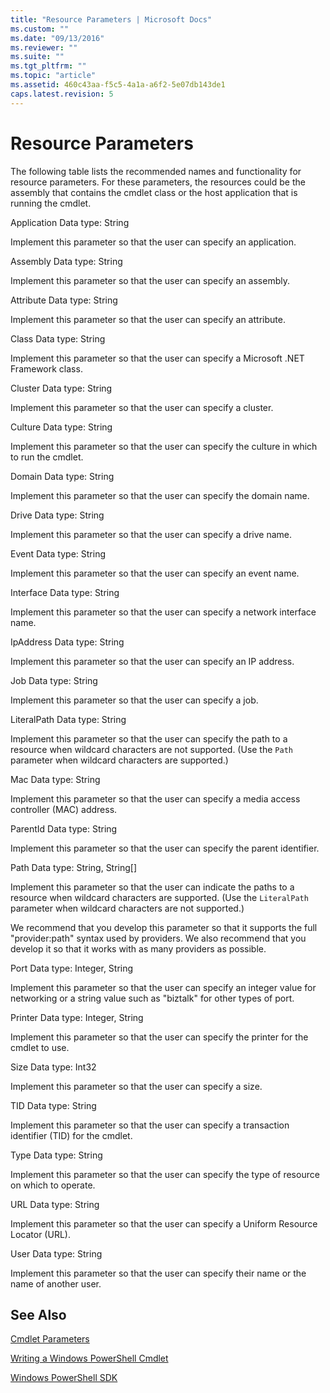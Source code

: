 ```yaml
---
title: "Resource Parameters | Microsoft Docs"
ms.custom: ""
ms.date: "09/13/2016"
ms.reviewer: ""
ms.suite: ""
ms.tgt_pltfrm: ""
ms.topic: "article"
ms.assetid: 460c43aa-f5c5-4a1a-a6f2-5e07db143de1
caps.latest.revision: 5
---
```

# Resource Parameters

The following table lists the recommended names and functionality for resource parameters. For these parameters, the resources could be the assembly that contains the cmdlet class or the host application that is running the cmdlet.

Application
Data type: String

Implement this parameter so that the user can specify an application.

Assembly
Data type: String

Implement this parameter so that the user can specify an assembly.

Attribute
Data type: String

Implement this parameter so that the user can specify an attribute.

Class
Data type: String

Implement this parameter so that the user can specify a Microsoft .NET Framework class.

Cluster
Data type: String

Implement this parameter so that the user can specify a cluster.

Culture
Data type: String

Implement this parameter so that the user can specify the culture in which to run the cmdlet.

Domain
Data type: String

Implement this parameter so that the user can specify the domain name.

Drive
Data type: String

Implement this parameter so that the user can specify a drive name.

Event
Data type: String

Implement this parameter so that the user can specify an event name.

Interface
Data type: String

Implement this parameter so that the user can specify a network interface name.

IpAddress
Data type: String

Implement this parameter so that the user can specify an IP address.

Job
Data type: String

Implement this parameter so that the user can specify a job.

LiteralPath
Data type: String

Implement this parameter so that the user can specify the path to a resource when wildcard characters are not supported. (Use the `Path` parameter when wildcard characters are supported.)

Mac
Data type: String

Implement this parameter so that the user can specify a media access controller (MAC) address.

ParentId
Data type: String

Implement this parameter so that the user can specify the parent identifier.

Path
Data type: String, String[]

Implement this parameter so that the user can indicate the paths to a resource when wildcard characters are supported. (Use the `LiteralPath` parameter when wildcard characters are not supported.)

We recommend that you develop this parameter so that it supports the full "provider:path" syntax used by providers. We also recommend that you develop it so that it works with as many providers as possible.

Port
Data type: Integer, String

Implement this parameter so that the user can specify an integer value for networking or a string value such as "biztalk" for other types of port.

Printer
Data type: Integer, String

Implement this parameter so that the user can specify the printer for the cmdlet to use.

Size
Data type: Int32

Implement this parameter so that the user can specify a size.

TID
Data type: String

Implement this parameter so that the user can specify a transaction identifier (TID) for the cmdlet.

Type
Data type: String

Implement this parameter so that the user can specify the type of resource on which to operate.

URL
Data type: String

Implement this parameter so that the user can specify a Uniform Resource Locator (URL).

User
Data type: String

Implement this parameter so that the user can specify their name or the name of another user.

## See Also

[Cmdlet Parameters](./cmdlet-parameters.md)

[Writing a Windows PowerShell Cmdlet](./writing-a-windows-powershell-cmdlet.md)

[Windows PowerShell SDK](../windows-powershell-reference.md)
